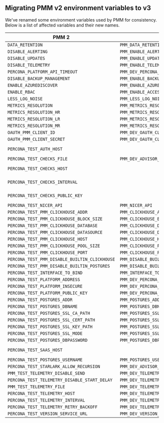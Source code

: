 ## Migrating PMM v2 environment variables to v3
We've renamed some environment variables used by PMM for consistency.
Below is a list of affected variables and their new names.

| PMM 2                                         | PMM 3                                      | Comments                                                     |
|-----------------------------------------------|--------------------------------------------|--------------------------------------------------------------|
| `DATA_RETENTION`                              | `PMM_DATA_RETENTION`                       |                                                              |
| `DISABLE_ALERTING`                            | `PMM_ENABLE_ALERTING`                      |                                                              |
| `DISABLE_UPDATES`                             | `PMM_ENABLE_UPDATES`                       |                                                              |
| `DISABLE_TELEMETRY`                           | `PMM_ENABLE_TELEMETRY`                     |                                                              |
| `PERCONA_PLATFORM_API_TIMEOUT`                | `PMM_DEV_PERCONA_PLATFORM_API_TIMEOUT`     |                                                              |
| `DISABLE_BACKUP_MANAGEMENT`                   | `PMM_ENABLE_BACKUP_MANAGEMENT`             |                                                              |
| `ENABLE_AZUREDISCOVER`                        | `PMM_ENABLE_AZURE_DISCOVER`                |                                                              |
| `ENABLE_RBAC`                                 | `PMM_ENABLE_ACCESS_CONTROL`                |                                                              |
| `LESS_LOG_NOISE`                              | `PMM_LESS_LOG_NOISE`                       |                                                              |
| `METRICS_RESOLUTION`                          | `PMM_METRICS_RESOLUTION`                   |                                                              |
| `METRICS_RESOLUTION_HR`                       | `PMM_METRICS_RESOLUTION_HR`                |                                                              |
| `METRICS_RESOLUTION_LR`                       | `PMM_METRICS_RESOLUTION_LR`                |                                                              |
| `METRICS_RESOLUTION_MR`                       | `PMM_METRICS_RESOLUTION_MR`                |                                                              |
| `OAUTH_PMM_CLIENT_ID`                         | `PMM_DEV_OAUTH_CLIENT_ID`                  |                                                              |
| `OAUTH_PMM_CLIENT_SECRET`                     | `PMM_DEV_OAUTH_CLIENT_SECRET`              |                                                              |
| `PERCONA_TEST_AUTH_HOST`                      |                                            | Removed in PMM v3, use `PMM_DEV_PERCONA_PLATFORM_ADDRESS`    |
| `PERCONA_TEST_CHECKS_FILE`                    | `PMM_DEV_ADVISOR_CHECKS_FILE`              |                                                              |
| `PERCONA_TEST_CHECKS_HOST`                    |                                            | Removed in PMM v3, use `PMM_DEV_PERCONA_PLATFORM_ADDRESS`    |
| `PERCONA_TEST_CHECKS_INTERVAL`                |                                            | Removed in PMM v3 as it wasn't actually used.                |
| `PERCONA_TEST_CHECKS_PUBLIC_KEY`              |                                            | Removed in PMM v3, use `PMM_DEV_PERCONA_PLATFORM_PUBLIC_KEY` |
| `PERCONA_TEST_NICER_API`                      | `PMM_NICER_API`                            |                                                              |
| `PERCONA_TEST_PMM_CLICKHOUSE_ADDR`            | `PMM_CLICKHOUSE_ADDR`                      |                                                              |
| `PERCONA_TEST_PMM_CLICKHOUSE_BLOCK_SIZE`      | `PMM_CLICKHOUSE_BLOCK_SIZE`                |                                                              |
| `PERCONA_TEST_PMM_CLICKHOUSE_DATABASE`        | `PMM_CLICKHOUSE_DATABASE`                  |                                                              |
| `PERCONA_TEST_PMM_CLICKHOUSE_DATASOURCE`      | `PMM_CLICKHOUSE_DATASOURCE`                |                                                              |
| `PERCONA_TEST_PMM_CLICKHOUSE_HOST`            | `PMM_CLICKHOUSE_HOST`                      |                                                              |
| `PERCONA_TEST_PMM_CLICKHOUSE_POOL_SIZE`       | `PMM_CLICKHOUSE_POOL_SIZE`                 |                                                              |
| `PERCONA_TEST_PMM_CLICKHOUSE_PORT`            | `PMM_CLICKHOUSE_PORT`                      |                                                              |
| `PERCONA_TEST_PMM_DISABLE_BUILTIN_CLICKHOUSE` | `PMM_DISABLE_BUILTIN_CLICKHOUSE`           |                                                              |
| `PERCONA_TEST_PMM_DISABLE_BUILTIN_POSTGRES`   | `PMM_DISABLE_BUILTIN_POSTGRES`             |                                                              |
| `PERCONA_TEST_INTERFACE_TO_BIND`              | `PMM_INTERFACE_TO_BIND`                    |                                                              |
| `PERCONA_TEST_PLATFORM_ADDRESS`               | `PMM_DEV_PERCONA_PLATFORM_ADDRESS`         |                                                              |
| `PERCONA_TEST_PLATFORM_INSECURE`              | `PMM_DEV_PERCONA_PLATFORM_INSECURE`        |                                                              |
| `PERCONA_TEST_PLATFORM_PUBLIC_KEY`            | `PMM_DEV_PERCONA_PLATFORM_PUBLIC_KEY`      |                                                              |
| `PERCONA_TEST_POSTGRES_ADDR`                  | `PMM_POSTGRES_ADDR`                        |                                                              |
| `PERCONA_TEST_POSTGRES_DBNAME`                | `PMM_POSTGRES_DBNAME`                      |                                                              |
| `PERCONA_TEST_POSTGRES_SSL_CA_PATH`           | `PMM_POSTGRES_SSL_CA_PATH`                 |                                                              |
| `PERCONA_TEST_POSTGRES_SSL_CERT_PATH`         | `PMM_POSTGRES_SSL_CERT_PATH`               |                                                              |
| `PERCONA_TEST_POSTGRES_SSL_KEY_PATH`          | `PMM_POSTGRES_SSL_KEY_PATH`                |                                                              |
| `PERCONA_TEST_POSTGRES_SSL_MODE`              | `PMM_POSTGRES_SSL_MODE`                    |                                                              |
| `PERCONA_TEST_POSTGRES_DBPASSWORD`            | `PMM_POSTGRES_DBPASSWORD`                  |                                                              |
| `PERCONA_TEST_SAAS_HOST`                      |                                            | Removed in PMM v3, use `PMM_DEV_PERCONA_PLATFORM_ADDRESS`    |
| `PERCONA_TEST_POSTGRES_USERNAME`              | `PMM_POSTGRES_USERNAME`                    |                                                              |
| `PERCONA_TEST_STARLARK_ALLOW_RECURSION`       | `PMM_DEV_ADVISOR_STARLARK_ALLOW_RECURSION` |                                                              |
| `PMM_TEST_TELEMETRY_DISABLE_SEND`             | `PMM_DEV_TELEMETRY_DISABLE_SEND`           |                                                              |
| `PERCONA_TEST_TELEMETRY_DISABLE_START_DELAY`  | `PMM_DEV_TELEMETRY_DISABLE_START_DELAY`    |                                                              |
| `PMM_TEST_TELEMETRY_FILE`                     | `PMM_DEV_TELEMETRY_FILE`                   |                                                              |
| `PERCONA_TEST_TELEMETRY_HOST`                 | `PMM_DEV_TELEMETRY_HOST`                   |                                                              |
| `PERCONA_TEST_TELEMETRY_INTERVAL`             | `PMM_DEV_TELEMETRY_INTERVAL`               |                                                              |
| `PERCONA_TEST_TELEMETRY_RETRY_BACKOFF`        | `PMM_DEV_TELEMETRY_RETRY_BACKOFF`          |                                                              |                 
| `PERCONA_TEST_VERSION_SERVICE_URL`            | `PMM_DEV_VERSION_SERVICE_URL`              |                                                              |
